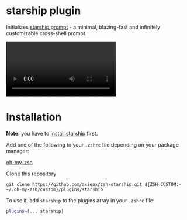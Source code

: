 # starship plugin

Initializes [starship prompt](https://starship.rs) - a minimal, blazing-fast and infinitely customizable cross-shell prompt.

![Demo](https://starship.rs/demo.webm)

# Installation

**Note:** you have to [install starship](https://starship.rs/guide/#%F0%9F%9A%80-installation) first.

Add one of the following to your `.zshrc` file depending on your package manager:

[oh-my-zsh](https://github.com/robbyrussell/oh-my-zsh)

Clone this repository

`git clone https://github.com/axieax/zsh-starship.git ${ZSH_CUSTOM:-~/.oh-my-zsh/custom}/plugins/starship`

To use it, add `starship` to the plugins array in your `.zshrc` file:

```zsh
plugins=(... starship)
```

